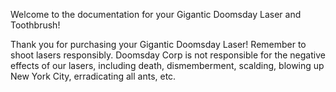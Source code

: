 Welcome to the documentation for your Gigantic Doomsday Laser and Toothbrush!

Thank you for purchasing your Gigantic Doomsday Laser! Remember to shoot lasers responsibly. Doomsday Corp is not responsible for the negative effects of our lasers, including death, dismemberment, scalding, blowing up New York City, erradicating all ants, etc.